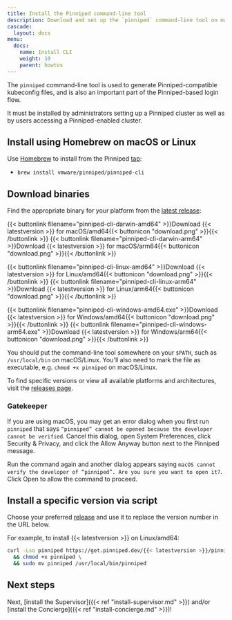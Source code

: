 ```yaml
---
title: Install the Pinniped command-line tool
description: Download and set up the `pinniped` command-line tool on macOS, Linux, or Windows clients.
cascade:
  layout: docs
menu:
  docs:
    name: Install CLI
    weight: 10
    parent: howtos
---
```

The `pinniped` command-line tool is used to generate Pinniped-compatible kubeconfig files, and is also an important part of the Pinniped-based login flow.

It must be installed by administrators setting up a Pinniped cluster as well as by users accessing a Pinniped-enabled cluster.

## Install using Homebrew on macOS or Linux

Use [Homebrew](https://brew.sh/) to install from the Pinniped [tap](https://github.com/vmware/homebrew-pinniped):

- `brew install vmware/pinniped/pinniped-cli`

## Download binaries

Find the appropriate binary for your platform from the [latest release](https://github.com/vmware/pinniped/releases/latest):

{{< buttonlink filename="pinniped-cli-darwin-amd64" >}}Download {{< latestversion >}} for macOS/amd64{{< buttonicon "download.png" >}}{{< /buttonlink >}}
{{< buttonlink filename="pinniped-cli-darwin-arm64" >}}Download {{< latestversion >}} for macOS/arm64{{< buttonicon "download.png" >}}{{< /buttonlink >}}

{{< buttonlink filename="pinniped-cli-linux-amd64" >}}Download {{< latestversion >}} for Linux/amd64{{< buttonicon "download.png" >}}{{< /buttonlink >}}
{{< buttonlink filename="pinniped-cli-linux-arm64" >}}Download {{< latestversion >}} for Linux/arm64{{< buttonicon "download.png" >}}{{< /buttonlink >}}

{{< buttonlink filename="pinniped-cli-windows-amd64.exe" >}}Download {{< latestversion >}} for Windows/amd64{{< buttonicon "download.png" >}}{{< /buttonlink >}}
{{< buttonlink filename="pinniped-cli-windows-arm64.exe" >}}Download {{< latestversion >}} for Windows/arm64{{< buttonicon "download.png" >}}{{< /buttonlink >}}

You should put the command-line tool somewhere on your `$PATH`, such as `/usr/local/bin` on macOS/Linux.
You'll also need to mark the file as executable, e.g. `chmod +x pinniped` on macOS/Linux.

To find specific versions or view all available platforms and architectures, visit the [releases page](https://github.com/vmware/pinniped/releases/).

### Gatekeeper

If you are using macOS, you may get an error dialog when you first run `pinniped` that says `“pinniped” cannot be opened because the developer cannot be verified`.
Cancel this dialog, open System Preferences, click Security & Privacy, and click the Allow Anyway button next to the Pinniped message.

Run the command again and another dialog appears saying `macOS cannot verify the developer of “pinniped”. Are you sure you want to open it?`.
Click Open to allow the command to proceed.

## Install a specific version via script

Choose your preferred [release](https://github.com/vmware/pinniped/releases) and use it to replace the version number in the URL below.

For example, to install {{< latestversion >}} on Linux/amd64:

```sh
curl -Lso pinniped https://get.pinniped.dev/{{< latestversion >}}/pinniped-cli-linux-amd64 \
  && chmod +x pinniped \
  && sudo mv pinniped /usr/local/bin/pinniped
```

## Next steps

Next, [install the Supervisor]({{< ref "install-supervisor.md" >}}) and/or [install the Concierge]({{< ref "install-concierge.md" >}})!
